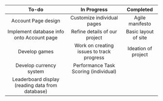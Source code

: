 | To-do | In Progress | Completed |
| :---: | :---------: | :-------: |
| Account Page design | Customize individual pages | Agile manifesto |
| Implement database info onto Account page | Refine details of our project | Basic layout of site |
| Develop games | Work on creating issues to track progress | Ideation of project |
| Develop currency system| Performance Task Scoring (individual) |  |
| Leaderboard display (reading data from database) |  |  |